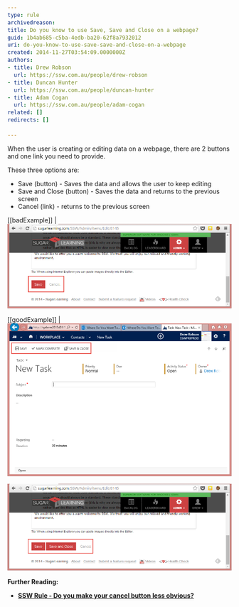 ```yaml
---
type: rule
archivedreason: 
title: Do you know to use Save, Save and Close on a webpage?
guid: 1b4ab685-c5ba-4edb-ba20-62f8a7932012
uri: do-you-know-to-use-save-save-and-close-on-a-webpage
created: 2014-11-27T03:54:09.0000000Z
authors:
- title: Drew Robson
  url: https://ssw.com.au/people/drew-robson
- title: Duncan Hunter
  url: https://ssw.com.au/people/duncan-hunter
- title: Adam Cogan
  url: https://ssw.com.au/people/adam-cogan
related: []
redirects: []

---
```


When the user is creating or editing data on a webpage, there are 2 buttons and one link you need to provide.

<!--endintro-->

These three options are:

* Save (button) - Saves the data and allows the user to keep editing
* Save and Close (button) - Saves the data and returns to the previous screen
* Cancel (link) - returns to the previous screen






[[badExample]]
| ![only provided *Save*button and *Cancel*link](2014-11-27_11-45-25-compressor.png)





[[goodExample]]
| ![CRM 2013 provides a *Save* button a nd a *Save and Close* button](2014-11-27_13-58-48-compressor.png)





![Better example - SugarLearning provides a *Save*button, a *Save and Close* button and a *Cancel*link](2014-11-27_11-47-40-compressor.png)




 **Further Reading:** 


* **[SSW Rule - Do you make your cancel button less obvious?](/do-you-make-your-cancel-button-less-obvious)**
